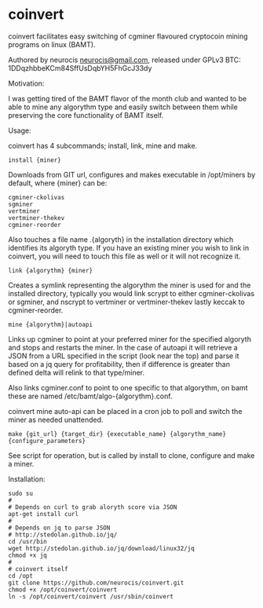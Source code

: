 coinvert
========

coinvert facilitates easy switching of cgminer flavoured cryptocoin mining programs on linux (BAMT).

Authored by neurocis <neurocis@gmail.com>, released under GPLv3
BTC: 1DDqzhbbeKCm84SffUsDqbYH5FhGcJ33dy


Motivation:

I was getting tired of the BAMT flavor of the month club and wanted to be able to mine any algorythm type and easily switch between them while preserving the core functionality of BAMT itself.


Usage:

coinvert has 4 subcommands; install, link, mine and make.

    install {miner}

Downloads from GIT url, configures and makes executable in /opt/miners by default, where {miner} can be:

    cgminer-ckolivas
    sgminer
    vertminer
    vertminer-thekev
    cgminer-reorder

Also touches a file name .{algoryth} in the installation directory which identifies its algoryth type. If you have an existing miner you wish to link in coinvert, you will need to touch this file as well or it will not recognize it.

    link {algorythm} {miner}

Creates a symlink representing the algorythm the miner is used for and the installed directory, typically you would link scrypt to either cgminer-ckolivas or sgminer, and nscrypt to vertminer or vertminer-thekev lastly keccak to cgminer-reorder.

    mine {algorythm}|autoapi

Links up cgminer to point at your preferred miner for the specified algoryth and stops and restarts the miner. In the case of autoapi it will retrieve a JSON from a URL specified in the script (look near the top) and parse it based on a jq query for profitability, then if difference is greater than defined delta will relink to that type/miner.
    
Also links cgminer.conf to point to one specific to that algorythm, on bamt these are named /etc/bamt/algo-{algorythm}.conf.

coinvert mine auto-api can be placed in a cron job to poll and switch the miner as needed unattended.

    make {git_url} {target_dir} {executable_name} {algorythm_name} {configure_parameters}

See script for operation, but is called by install to clone, configure and make a miner.

Installation:

    sudo su
    #
    # Depends on curl to grab aloryth score via JSON
    apt-get install curl
    #
    # Depends on jq to parse JSON
    # http://stedolan.github.io/jq/
    cd /usr/bin
    wget http://stedolan.github.io/jq/download/linux32/jq
    chmod +x jq
    #
    # coinvert itself
    cd /opt
    git clone https://github.com/neurocis/coinvert.git
    chmod +x /opt/coinvert/coinvert
    ln -s /opt/coinvert/coinvert /usr/sbin/coinvert

